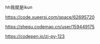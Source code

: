 hh我就是ikun


https://code.xueersi.com/space/62695720

https://shequ.codemao.cn/user/159449175

https://codepen.io/zj-py-123
